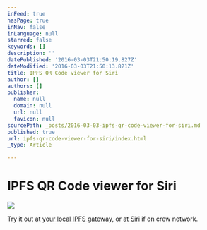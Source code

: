 ```yaml
---
inFeed: true
hasPage: true
inNav: false
inLanguage: null
starred: false
keywords: []
description: ''
datePublished: '2016-03-03T21:50:19.827Z'
dateModified: '2016-03-03T21:50:13.821Z'
title: IPFS QR Code viewer for Siri
author: []
authors: []
publisher:
  name: null
  domain: null
  url: null
  favicon: null
sourcePath: _posts/2016-03-03-ipfs-qr-code-viewer-for-siri.md
published: true
url: ipfs-qr-code-viewer-for-siri/index.html
_type: Article

---
```

# IPFS QR Code viewer for Siri
![](https://the-grid-user-content.s3-us-west-2.amazonaws.com/9140d2f5-af20-4cc3-bf93-2b6292ab7e78.png)

Try it out at [your local IPFS gateway][0], or [at Siri][1] if on crew network.

[0]: https://ipfs.io/ipfs/QmUzER8RFyFMKfcE5WKcCWdK1pFXJMVKoCzeHEw2XWpibA/?http://c-base.org/
[1]: http://siri.cbrp3.c-base.org:8080/ipfs/QmUzER8RFyFMKfcE5WKcCWdK1pFXJMVKoCzeHEw2XWpibA/?http://bergie.today/